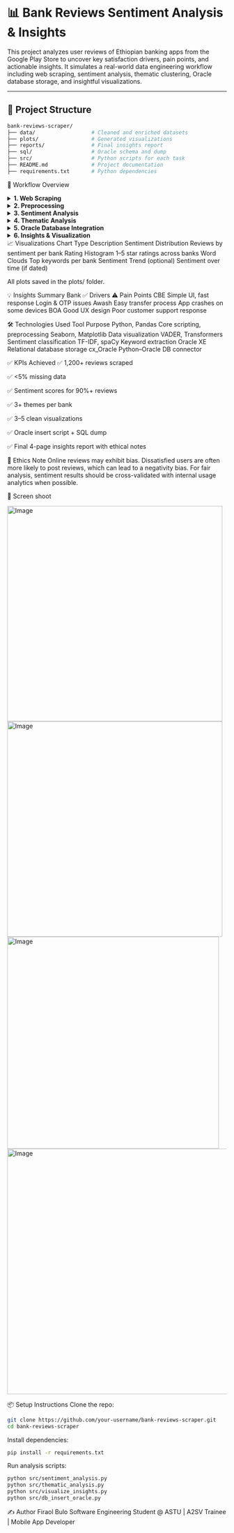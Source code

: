 # 📊 Bank Reviews Sentiment Analysis & Insights

This project analyzes user reviews of Ethiopian banking apps from the Google Play Store to uncover key satisfaction drivers, pain points, and actionable insights. It simulates a real-world data engineering workflow including web scraping, sentiment analysis, thematic clustering, Oracle database storage, and insightful visualizations.

---

## 📁 Project Structure

```bash
bank-reviews-scraper/
├── data/                  # Cleaned and enriched datasets
├── plots/                 # Generated visualizations
├── reports/               # Final insights report
├── sql/                   # Oracle schema and dump
├── src/                   # Python scripts for each task
├── README.md              # Project documentation
├── requirements.txt       # Python dependencies

```
🚀 Workflow Overview
<details> <summary><strong>1. Web Scraping</strong></summary>
Used google-play-scraper to extract reviews from:

Commercial Bank of Ethiopia (CBE)

Awash Bank

Bank of Abyssinia (BOA)

Target: 1,200+ reviews (400+ per bank)

</details> <details> <summary><strong>2. Preprocessing</strong></summary>
Removed duplicates

Handled missing data

Normalized dates (YYYY-MM-DD)

Saved cleaned data as clean_bank_reviews.csv

</details> <details> <summary><strong>3. Sentiment Analysis</strong></summary>
Tools: VADER + distilbert-base-uncased-finetuned-sst-2-english

Labeled reviews as positive, negative, or neutral

Output: reviews_with_sentiment.csv

</details> <details> <summary><strong>4. Thematic Analysis</strong></summary>
Extracted keywords using TF-IDF

Grouped into 3–5 themes per bank (e.g., UI, Login Issues, Support)

Output: theme_keywords.csv

</details> <details> <summary><strong>5. Oracle Database Integration</strong></summary>
Created tables: banks, reviews

Inserted data using cx_Oracle

SQL schema stored in sql/schema.sql

</details> <details> <summary><strong>6. Insights & Visualization</strong></summary>
Visuals: sentiment bar charts, rating histograms, word clouds

Insights: drivers & pain points per bank

Report includes ethical analysis

</details>
📈 Visualizations
Chart Type	Description
Sentiment Distribution	Reviews by sentiment per bank
Rating Histogram	1–5 star ratings across banks
Word Clouds	Top keywords per bank
Sentiment Trend (optional)	Sentiment over time (if dated)

All plots saved in the plots/ folder.

💡 Insights Summary
Bank	✅ Drivers	⚠️ Pain Points
CBE	Simple UI, fast response	Login & OTP issues
Awash	Easy transfer process	App crashes on some devices
BOA	Good UX design	Poor customer support response

🛠 Technologies Used
Tool	Purpose
Python, Pandas	Core scripting, preprocessing
Seaborn, Matplotlib	Data visualization
VADER, Transformers	Sentiment classification
TF-IDF, spaCy	Keyword extraction
Oracle XE	Relational database storage
cx_Oracle	Python–Oracle DB connector

✅ KPIs Achieved
✅ 1,200+ reviews scraped

✅ <5% missing data

✅ Sentiment scores for 90%+ reviews

✅ 3+ themes per bank

✅ 3–5 clean visualizations

✅ Oracle insert script + SQL dump

✅ Final 4-page insights report with ethical notes

📜 Ethics Note
Online reviews may exhibit bias. Dissatisfied users are often more likely to post reviews, which can lead to a negativity bias. For fair analysis, sentiment results should be cross-validated with internal usage analytics when possible.

📄 Screen shoot
<div width=100% >
  <img height="494" alt="Image" src="https://github.com/user-attachments/assets/e2516541-45bf-4777-a687-837ab253a549" />
  <img  height="494" alt="Image" src="https://github.com/user-attachments/assets/955f7dd7-47de-4ae3-888f-3887227f8219" />
</div>
<div width=100%>
  <img height="486" alt="Image" src="https://github.com/user-attachments/assets/c297d00a-4ed6-43eb-b664-b79f53a59475" />
  <img height="563" alt="Image" src="https://github.com/user-attachments/assets/f9e91e98-a62a-4fd5-9c52-f4ec09525057" />
</div>

📦 Setup Instructions
Clone the repo:

```bash
git clone https://github.com/your-username/bank-reviews-scraper.git
cd bank-reviews-scraper
```
Install dependencies:

```bash
pip install -r requirements.txt
```
Run analysis scripts:

```bash
python src/sentiment_analysis.py
python src/thematic_analysis.py
python src/visualize_insights.py
python src/db_insert_oracle.py
```
✍️ Author
Firaol Bulo
Software Engineering Student @ ASTU | A2SV Trainee | Mobile App Developer
